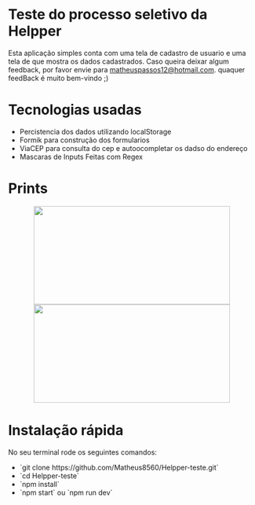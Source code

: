 # Teste do processo seletivo da Helpper

Esta aplicação simples conta com uma tela de cadastro de usuario e uma tela de que mostra os dados cadastrados.
Caso queira deixar algum feedback, por favor envie para matheuspassos12@hotmail.com. quaquer feedBack é muito bem-vindo ;)

# Tecnologias usadas

<ul>
    <li>Percistencia dos dados utilizando localStorage</li>
    <li>Formik para construção dos formularios</li>
    <li>ViaCEP para consulta do cep e autoocompletar os dadso do endereço</li>
    <li>Mascaras de Inputs Feitas com Regex</li>
</ul>

# Prints

<p align="center">
  <img src="https://github.com/raissaqueiroz/helpper-webapp/blob/master/screeshots/cadastro.png" width=400 height=200/>
  <img src="https://github.com/raissaqueiroz/helpper-webapp/blob/master/screeshots/dados.png" width=400 height=200/>
</p>

# Instalação rápida

No seu terminal rode os seguintes comandos:

<ul>
    <li>`git clone https://github.com/Matheus8560/Helpper-teste.git`</li>
    <li>`cd Helpper-teste`</li>
    <li>`npm install`</li>
    <li>`npm start` ou `npm run dev`</li>
</ul>